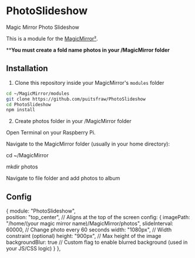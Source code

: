 # PhotoSlideshow
Magic Mirror Photo Slideshow

This is a module for the [MagicMirror²](https://github.com/MichMich/MagicMirror).

****You must create a fold name photos in your /MagicMirror folder**

## Installation

1. Clone this repository inside your MagicMirror's `modules` folder

```bash
cd ~/MagicMirror/modules
git clone https://github.com/puitsfraw/PhotoSlideshow
cd PhotoSlideshow
npm install
```

2. Create photos folder in your /MagicMirror folder

Open Terminal on your Raspberry Pi.

Navigate to the MagicMirror folder (usually in your home directory):

cd ~/MagicMirror

mkdir photos

Navigate to file folder and add photos to album

## Config

{
  module: "PhotoSlideshow", <BR>
  position: "top_center", // Aligns at the top of the screen
  config: {
    imagePath: "/home/(your magic mirror name)/MagicMirror/photos",
    slideInterval: 60000,              // Change photo every 60 seconds
    width: "1080px",                   // Width constraint (optional)
    height: "900px",                   // Max height of the image
    backgroundBlur: true              // Custom flag to enable blurred background (used in your JS/CSS logic)
  }
},

```
